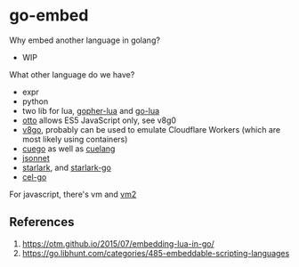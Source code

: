 # go-embed


Why embed another language in golang?
- WIP

What other language do we have?

- expr
- python
- two lib for lua, [gopher-lua](https://github.com/yuin/gopher-lua) and [go-lua](https://github.com/Shopify/go-lua)
- [otto](https://github.com/robertkrimen/otto) allows ES5 JavaScript only, see v8g0
- [v8go](https://github.com/rogchap/v8go), probably can be used to emulate Cloudflare Workers (which are most likely using containers)
- [cuego](https://pkg.go.dev/cuelang.org/go@v0.3.2/cuego) as well as [cuelang](https://cuelang.org/docs/references/)
- [jsonnet](https://jsonnet.org/learning/tutorial.html)
- [starlark](https://github.com/bazelbuild/starlark), and [starlark-go](https://github.com/google/starlark-go)
- [cel-go](https://github.com/google/cel-go)

For javascript, there's vm and [vm2](https://github.com/patriksimek/vm2)

## References

1. https://otm.github.io/2015/07/embedding-lua-in-go/
2. https://go.libhunt.com/categories/485-embeddable-scripting-languages
